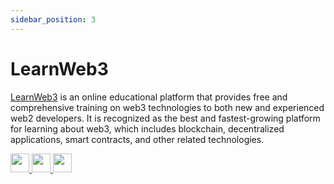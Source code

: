 ```yaml
---
sidebar_position: 3
---
```


# LearnWeb3

[LearnWeb3](https://learnweb3.io/) is an online educational platform that provides free and comprehensive training on web3 technologies to both new and experienced web2 developers. It is recognized as the best and fastest-growing platform for learning about web3, which includes blockchain, decentralized applications, smart contracts, and other related technologies.

<p align="left">
  <a href="https://twitter.com/LearnWeb3DAO">
    <img height='30' src="https://skillicons.dev/icons?i=twitter" />
  </a>
  <a href="https://discord.gg/w3q4vwc3Az">
    <img height='30' src="https://skillicons.dev/icons?i=discord" />
   </a>
  <a href="https://github.com/LearnWeb3DAO">
    <img height='30' src="https://skillicons.dev/icons?i=github" />
   </a>
</p>

